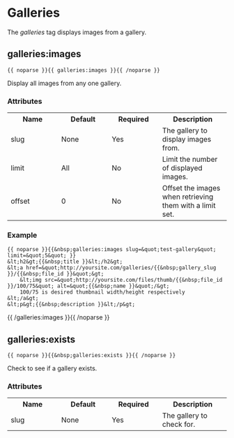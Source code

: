 # Galleries

The <em>galleries</em> tag displays images from a gallery.

## galleries:images
	
	{{ noparse }}{{ galleries:images }}{{ /noparse }}
	
Display all images from any one gallery.

### Attributes

<table cellpadding="0" cellspacing="0">
	<tbody>
		<tr>
			<th>
				Name</th>
			<th>
				Default</th>
			<th>
				Required</th>
			<th>
				Description</th>
		</tr>
		<tr>
			<td width="100">
				slug</td>
			<td width="100">
				None</td>
			<td width="100">
				Yes</td>
			<td>
				The gallery to display images from.</td>
		</tr>
		<tr>
			<td width="100">
				limit</td>
			<td width="100">
				All</td>
			<td width="100">
				No</td>
			<td>
				Limit the number of displayed images.</td>
		</tr>
		<tr>
			<td width="100">
				offset</td>
			<td width="100">
				0</td>
			<td width="100">
				No</td>
			<td>
				Offset the images when retrieving them with a limit set.</td>
		</tr>
	</tbody>
</table>

### Example

	{{ noparse }}{{&nbsp;galleries:images slug=&quot;test-gallery&quot; limit=&quot;5&quot; }}
	&lt;h2&gt;{{&nbsp;title }}&lt;/h2&gt;
	&lt;a href=&quot;http://yoursite.com/galleries/{{&nbsp;gallery_slug }}/{{&nbsp;file_id }}&quot;&gt;
		&lt;img src=&quot;http://yoursite.com/files/thumb/{{&nbsp;file_id }}/100/75&quot; alt=&quot;{{&nbsp;name }}&quot;/&gt;
		100/75 is desired thumbnail width/height respectively
	&lt;/a&gt;
	&lt;p&gt;{{&nbsp;description }}&lt;/p&gt;
{{&nbsp;/galleries:images }}{{ /noparse }}

## galleries:exists

	{{ noparse }}{{&nbsp;galleries:exists }}{{ /noparse }}

Check to see if a gallery exists.

### Attributes

<table cellpadding="0" cellspacing="0">
	<tbody>
		<tr>
			<th>
				Name</th>
			<th>
				Default</th>
			<th>
				Required</th>
			<th>
				Description</th>
		</tr>
		<tr>
			<td width="100">
				slug</td>
			<td width="100">
				None</td>
			<td width="100">
				Yes</td>
			<td>
				The gallery to check for.</td>
		</tr>
	</tbody>
</table>
<p>
	&nbsp;</p>
